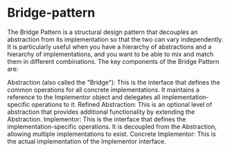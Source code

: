 # Bridge-pattern

The Bridge Pattern is a structural design pattern that decouples an abstraction from its implementation so that the two can vary independently. It is particularly useful when you have a hierarchy of abstractions and a hierarchy of implementations, and you want to be able to mix and match them in different combinations.
The key components of the Bridge Pattern are:

Abstraction (also called the "Bridge"): This is the interface that defines the common operations for all concrete implementations. It maintains a reference to the Implementor object and delegates all implementation-specific operations to it.
Refined Abstraction: This is an optional level of abstraction that provides additional functionality by extending the Abstraction.
Implementor: This is the interface that defines the implementation-specific operations. It is decoupled from the Abstraction, allowing multiple implementations to exist.
Concrete Implementor: This is the actual implementation of the Implementor interface.
